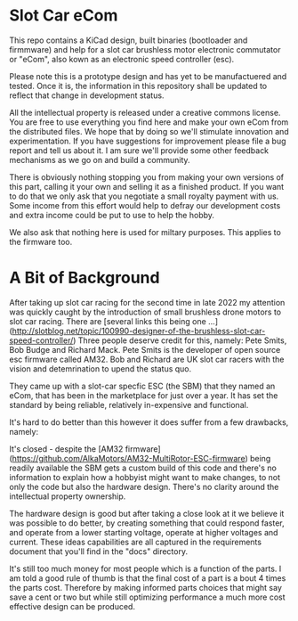 # Slot Car eCom

This repo contains a KiCad design, built binaries (bootloader and firmmware) and help for a slot car brushless motor electronic commutator or "eCom", also kown as an electronic speed controller (esc).

Please note this is a prototype design and has yet to be manufactuered and tested. Once it is, the information in this repository shall be updated to reflect that change in development status.

All the intellectual property is released under a creative commons license. You are free to use everything you find here and make your own eCom from the distributed files. We hope that by doing so we'll stimulate innovation and experimentation. If you have suggestions for improvement please file a bug report and tell us about it. I am sure we'll provide some other feedback mechanisms as we go on and build a community.

There is obviously nothing stopping you from making your own versions of this part, calling it your own and selling it as a finished product. If you want to do that we only ask that you negotiate a small royalty payment with us. Some income from this effort would help to defray our development costs and extra income could be put to use to help the hobby.

We also ask that nothing here is used for miltary purposes. This applies to the firmware too.

# A Bit of Background

After taking up slot car racing for the second time in late 2022 my attention was quickly caught by the introduction of small brushless drone motors to slot car racing. There are [several links this being one ...] (http://slotblog.net/topic/100990-designer-of-the-brushless-slot-car-speed-controller/) Three people deserve credit for this, namely: Pete Smits, Bob Budge and Richard Mack. Pete Smits is the developer of open source esc firmware called AM32. Bob and Richard are UK slot car racers with the vision and detemrination to upend the status quo.

They came up with a slot-car specfic ESC (the SBM) that they named an eCom, that has been in the marketplace for just over a year. It has set the standard by being reliable, relatively in-expensive and functional.

It's hard to do better than this however it does suffer from a few drawbacks, namely:

It's closed - despite the [AM32 firmware] (https://github.com/AlkaMotors/AM32-MultiRotor-ESC-firmware) being readily available the SBM gets a custom build of this code and there's no information to explain how a hobbyist might want to make changes, to not only the code but also the hardware design. There's no clarity around the intellectual property ownership.

The hardware design is good but after taking a close look at it we believe it was possible to do better, by creating something that could respond faster, and operate from a lower starting voltage, operate at higher voltages and current. These ideas capabilities are all captured in the requirements document that you'll find in the "docs" directory.

It's still too much money for most people which is a function of the parts. I am told a good rule of thumb is that the final cost of a part is a bout 4 times the parts cost. Therefore by making informed parts choices that might say save a cent or two but while still optimizing performance a much more cost effective design can be produced.

